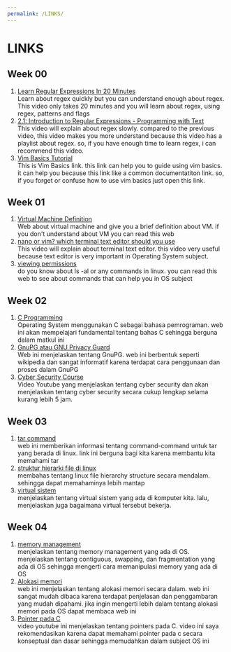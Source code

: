 ```yaml
---
permalink: /LINKS/
---
```


# LINKS

## Week 00
1. [Learn Regular Expressions In 20 Minutes](https://www.youtube.com/watch?v=rhzKDrUiJVk)<br>
Learn about regex quickly but you can understand enough about regex. This video only takes 20 minutes and you will learn about regex, using regex, patterns and flags
2. [2.1: Introduction to Regular Expressions - Programming with Text](https://www.youtube.com/watch?v=7DG3kCDx53c)<br>
This video will explain about regex slowly. compared to the previous video, this video makes you more understand because this video has a playlist about regex. so, if you have enough time to learn regex, i can recommend this video.
3. [Vim Basics Tutorial](https://www.howtoforge.com/vim-basics#:~:text=Vim%20is%20a%20powerful%20text,editor%2C%20run%20the%20command%3A%20vim)<br>
This is Vim Basics link. this link can help you to guide using vim basics. it can help you because this link like a common documentatiton link. so, if you forget or confuse how to use vim basics just open this link.


## Week 01
1. [Virtual Machine Definition](https://www.stackpath.com/edge-academy/what-are-edge-vms/)<br>
Web about virtual machine and give you a brief definition about VM. if you don't understand about VM you can read this web
2. [nano or vim? which terminal text editor should you use](https://www.youtube.com/watch?v=vAwo7CLWlUc)<br>
This video will explain about terminal text editor. this video very useful because text editor is very important in Operating System subject.
3. [viewing permissions](https://www.youtube.com/watch?v=vAwo7CLWlUc)<br>
do you know about ls -al or any commands in linux. you can read this web to see about commands that can help you in OS subject 


## Week 02
1. [C Programming](https://www.researchgate.net/publication/342640273_Fundamentals_of_C_Programming)<br>
Operating System menggunakan C sebagai bahasa pemrograman. web ini akan mempelajari fundamental tentang bahas C sehingga berguna dalam matkul ini
2. [GnuPG atau GNU Privacy Guard](https://lms.onnocenter.or.id/wiki/index.php/GNU_Privacy_Guard)<br>
Web ini menjelaskan tentang GnuPG. web ini berbentuk seperti wikipedia dan sangat informatif karena terdapat cara penggunaan dan proses dalam GnuPG
3. [Cyber Security Course](https://www.youtube.com/watch?v=U_P23SqJaDc)<br>
Video Youtube yang menjelaskan tentang cyber security dan akan menjelaskan tentang cyber security secara cukup lengkap selama kurang lebih 5 jam.


## Week 03
1. [tar command](https://www.tecmint.com/18-tar-command-examples-in-linux/)<br>
web ini memberikan informasi tentang command-command untuk tar yang berada di linux. link ini berguna bagi kita karena membantu kita memahami tar
2. [struktur hierarki file di linux](https://www.geeksforgeeks.org/linux-file-hierarchy-structure/)<br>
membahas tentang linux file hierarchy structure secara mendalam. sehingga dapat memahaminya lebih mantap
3. [virtual sistem](https://opensource.com/article/19/3/virtual-filesystems-linux)<br>
menjelaskan tentang virtual sistem yang ada di komputer kita. lalu, menjelaskan juga bagaimana virtual tersebut bekerja.


## Week 04
1. [memory management](https://www.guru99.com/os-memory-management.html)<br>
menjelaskan tentang memory management yang ada di OS. menjelaskan tentang contiguous, swapping, dan fragmentation yang ada di OS sehingga mengerti cara memanipulasi memory yang ada di OS
2. [Alokasi memori](https://www.cs.uah.edu/~rcoleman/Common/C_Reference/MemoryAlloc.html)<br>
web ini menjelaskan tentang alokasi memori secara dalam. web ini sangat mudah dibaca karena terdapat penjelasan dan penggambaran yang mudah dipahami. jika ingin mengerti lebih dalam tentang alokasi memori pada OS dapat membaca web ini
3. [Pointer pada C](https://www.youtube.com/watch?v=f2i0CnUOniA)<br>
video youtube ini menjelaskan tentang pointers pada C. video ini saya rekomendasikan karena dapat memahami pointer pada c secara konseptual dan dasar sehingga memudahkan dalam subject OS ini

